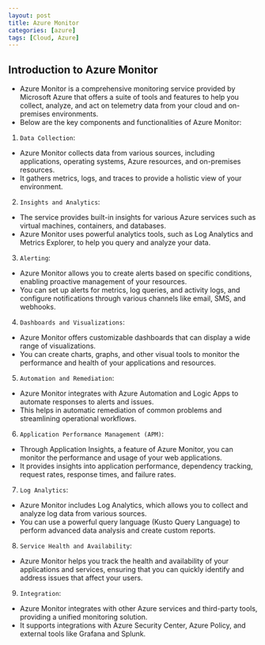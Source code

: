 ```yaml
---
layout: post
title: Azure Monitor
categories: [azure]
tags: [Cloud, Azure]
---
```


## Introduction to Azure Monitor
- Azure Monitor is a comprehensive monitoring service provided by Microsoft Azure that offers a suite of tools and features to help you collect, analyze, and act on telemetry data from your cloud and on-premises environments. 
- Below are the key components and functionalities of Azure Monitor:

1. `Data Collection`: 
- Azure Monitor collects data from various sources, including applications, operating systems, Azure resources, and on-premises resources. 
- It gathers metrics, logs, and traces to provide a holistic view of your environment.

2. `Insights and Analytics`: 
- The service provides built-in insights for various Azure services such as virtual machines, containers, and databases. 
- Azure Monitor uses powerful analytics tools, such as Log Analytics and Metrics Explorer, to help you query and analyze your data.

3. `Alerting`: 
- Azure Monitor allows you to create alerts based on specific conditions, enabling proactive management of your resources. 
- You can set up alerts for metrics, log queries, and activity logs, and configure notifications through various channels like email, SMS, and webhooks.

4. `Dashboards and Visualizations`: 
- Azure Monitor offers customizable dashboards that can display a wide range of visualizations. 
- You can create charts, graphs, and other visual tools to monitor the performance and health of your applications and resources.

5. `Automation and Remediation`: 
- Azure Monitor integrates with Azure Automation and Logic Apps to automate responses to alerts and issues. 
- This helps in automatic remediation of common problems and streamlining operational workflows.

6. `Application Performance Management (APM)`: 
- Through Application Insights, a feature of Azure Monitor, you can monitor the performance and usage of your web applications. 
- It provides insights into application performance, dependency tracking, request rates, response times, and failure rates.

7. `Log Analytics`: 
- Azure Monitor includes Log Analytics, which allows you to collect and analyze log data from various sources. 
- You can use a powerful query language (Kusto Query Language) to perform advanced data analysis and create custom reports.

8. `Service Health and Availability`: 
- Azure Monitor helps you track the health and availability of your applications and services, ensuring that you can quickly identify and address issues that affect your users.

9. `Integration`: 
- Azure Monitor integrates with other Azure services and third-party tools, providing a unified monitoring solution. 
- It supports integrations with Azure Security Center, Azure Policy, and external tools like Grafana and Splunk.



